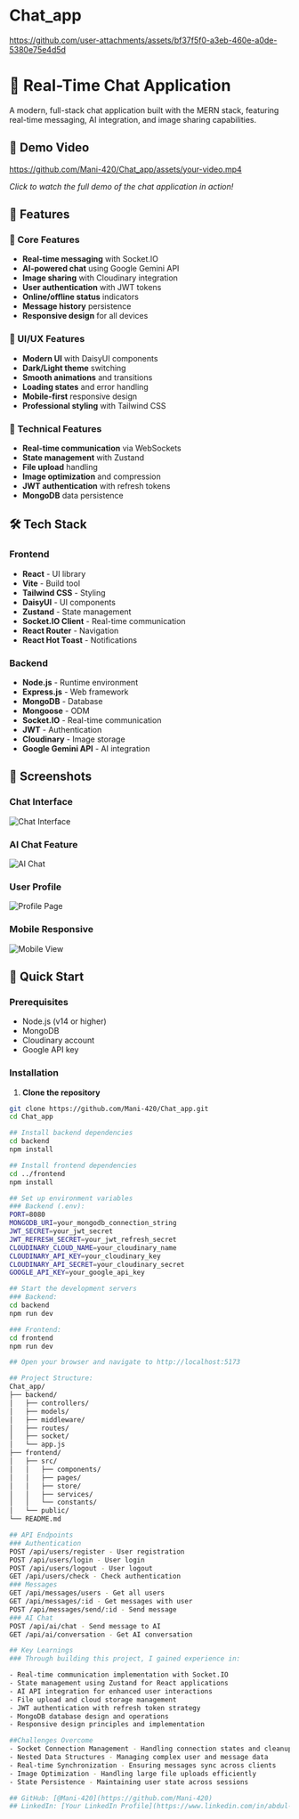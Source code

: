 ﻿# Chat_app

https://github.com/user-attachments/assets/bf37f5f0-a3eb-460e-a0de-5380e75e4d5d

# 💬 Real-Time Chat Application

A modern, full-stack chat application built with the MERN stack, featuring real-time messaging, AI integration, and image sharing capabilities.

## 🎥 Demo Video

https://github.com/Mani-420/Chat_app/assets/your-video.mp4

*Click to watch the full demo of the chat application in action!*

## 🌟 Features

### 🚀 Core Features
- **Real-time messaging** with Socket.IO
- **AI-powered chat** using Google Gemini API
- **Image sharing** with Cloudinary integration
- **User authentication** with JWT tokens
- **Online/offline status** indicators
- **Message history** persistence
- **Responsive design** for all devices

### 🎨 UI/UX Features
- **Modern UI** with DaisyUI components
- **Dark/Light theme** switching
- **Smooth animations** and transitions
- **Loading states** and error handling
- **Mobile-first** responsive design
- **Professional styling** with Tailwind CSS

### 🔧 Technical Features
- **Real-time communication** via WebSockets
- **State management** with Zustand
- **File upload** handling
- **Image optimization** and compression
- **JWT authentication** with refresh tokens
- **MongoDB** data persistence

## 🛠️ Tech Stack

### Frontend
- **React** - UI library
- **Vite** - Build tool
- **Tailwind CSS** - Styling
- **DaisyUI** - UI components
- **Zustand** - State management
- **Socket.IO Client** - Real-time communication
- **React Router** - Navigation
- **React Hot Toast** - Notifications

### Backend
- **Node.js** - Runtime environment
- **Express.js** - Web framework
- **MongoDB** - Database
- **Mongoose** - ODM
- **Socket.IO** - Real-time communication
- **JWT** - Authentication
- **Cloudinary** - Image storage
- **Google Gemini API** - AI integration

## 📱 Screenshots

### Chat Interface
![Chat Interface](https://github.com/Mani-420/Chat_app/assets/chat-interface.png)

### AI Chat Feature
![AI Chat](https://github.com/Mani-420/Chat_app/assets/ai-chat.png)

### User Profile
![Profile Page](https://github.com/Mani-420/Chat_app/assets/profile-page.png)

### Mobile Responsive
![Mobile View](https://github.com/Mani-420/Chat_app/assets/mobile-view.png)

## 🚀 Quick Start

### Prerequisites
- Node.js (v14 or higher)
- MongoDB
- Cloudinary account
- Google API key

### Installation

1. **Clone the repository**
```bash
git clone https://github.com/Mani-420/Chat_app.git
cd Chat_app

## Install backend dependencies
cd backend
npm install

## Install frontend dependencies
cd ../frontend
npm install

## Set up environment variables
### Backend (.env):
PORT=8080
MONGODB_URI=your_mongodb_connection_string
JWT_SECRET=your_jwt_secret
JWT_REFRESH_SECRET=your_jwt_refresh_secret
CLOUDINARY_CLOUD_NAME=your_cloudinary_name
CLOUDINARY_API_KEY=your_cloudinary_key
CLOUDINARY_API_SECRET=your_cloudinary_secret
GOOGLE_API_KEY=your_google_api_key

## Start the development servers
### Backend:
cd backend
npm run dev

### Frontend:
cd frontend
npm run dev

## Open your browser and navigate to http://localhost:5173

## Project Structure:
Chat_app/
├── backend/
│   ├── controllers/
│   ├── models/
│   ├── middleware/
│   ├── routes/
│   ├── socket/
│   └── app.js
├── frontend/
│   ├── src/
│   │   ├── components/
│   │   ├── pages/
│   │   ├── store/
│   │   ├── services/
│   │   └── constants/
│   └── public/
└── README.md

## API Endpoints
### Authentication
POST /api/users/register - User registration
POST /api/users/login - User login
POST /api/users/logout - User logout
GET /api/users/check - Check authentication
### Messages
GET /api/messages/users - Get all users
GET /api/messages/:id - Get messages with user
POST /api/messages/send/:id - Send message
### AI Chat
POST /api/ai/chat - Send message to AI
GET /api/ai/conversation - Get AI conversation

## Key Learnings
### Through building this project, I gained experience in:

- Real-time communication implementation with Socket.IO
- State management using Zustand for React applications
- AI API integration for enhanced user interactions
- File upload and cloud storage management
- JWT authentication with refresh token strategy
- MongoDB database design and operations
- Responsive design principles and implementation

##Challenges Overcome
- Socket Connection Management - Handling connection states and cleanup
- Nested Data Structures - Managing complex user and message data
- Real-time Synchronization - Ensuring messages sync across clients
- Image Optimization - Handling large file uploads efficiently
- State Persistence - Maintaining user state across sessions

## GitHub: [@Mani-420](https://github.com/Mani-420)
## LinkedIn: [Your LinkedIn Profile](https://www.linkedin.com/in/abdul-rehman-7068aa315/)
